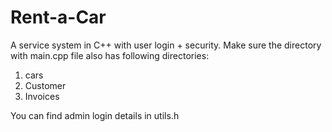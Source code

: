 # Rent-a-Car
 A service system in C++ with user login + security.
Make sure the directory with main.cpp file also has following directories:
1) cars
2) Customer
3) Invoices

You can find admin login details in utils.h
